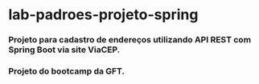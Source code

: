 # lab-padroes-projeto-spring
### Projeto para cadastro de endereços utilizando API REST com Spring Boot via site ViaCEP.
### Projeto do bootcamp da GFT.
